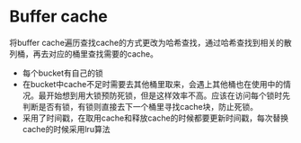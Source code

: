 # Buffer cache

将buffer cache遍历查找cache的方式更改为哈希查找，通过哈希查找到相关的散列桶，再去对应的桶里查找需要的cache。

* 每个bucket有自己的锁
* 在bucket中cache不足时需要去其他桶里取来，会遇上其他桶也在使用中的情况。最开始想到用大锁预防死锁，但是这样效率不高。应该在访问每个锁时先判断是否有锁，有锁则直接去下一个桶里寻找cache块，防止死锁。
* 采用了时间戳，在取用cache和释放cache的时候都要更新时间戳，每次替换cache的时候采用lru算法
